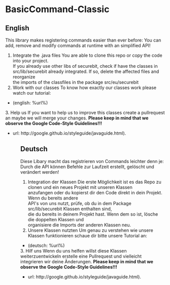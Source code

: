 # BasicCommand-Classic

## English
This library makes registering commands easier than ever before: You can add, remove and modify commands at runtime with an simplified API!

1. Integrate the .java files
  You are able to clone this repo or copy the code into your project.  
  If you already use other libs of securebit, check if have the classes in  
  src/lib/securebit already integrated. If so, delete the affected files and reorganize  
  the imports of the classfiles in the package src/eu/securebit
2. Work with our classes
  To know how exactly our classes work please watch our tutorial:
  <ul>
    <li>(english: %url%)</li>
  </ul>
3. Help us
  If you want to help us to improve this classes create a pullrequest an maybe we will merge your changes.  
  <b>Please keep in mind that we observe the Google Code-Style Guidelines!!!</b>  
  <ul>
    <li>url: http://google.github.io/styleguide/javaguide.html).</li>
  <ul>

## Deutsch
Diese Libary macht das registrieren von Commands leichter denn je: Durch die API können Befehle zur Laufzeit erstellt, gelöscht und verändert werden!

1. Integration der Klassen
  Die erste Möglichkeit ist es das Repo zu clonen und ein neues Projekt mit unseren Klassen  
  anzufangen oder du kopierst dir den Code direkt in dein Projekt. Wenn du bereits andere  
  API's von uns nutzt, prüfe, ob du in dem Package src/lib/securebit Klassen enthalten sind,  
  die du bereits in deinem Projekt hast. Wenn dem so ist, lösche die doppelten Klassen und  
  organisiere die Imports der anderen Klassen neu.
2. Unsere Klassen nutzten
  Um genau zu verstehen wie unsere Klassen funktionieren schaue dir bitte unsere Tutorial an:
  <ul>
    <li>(deutsch: %url%)</li>
  </ul>
3. Hilf uns
  Wenn du uns helfen willst diese Klassen weiterzuentwickeln erstelle eine Pullrequest und vielleicht integrieren wir deine Änderungen.  
  <b>Please keep in mind that we observe the Google Code-Style Guidelines!!!</b>  
  <ul>
    <li>url: http://google.github.io/styleguide/javaguide.html).</li>
  <ul>


